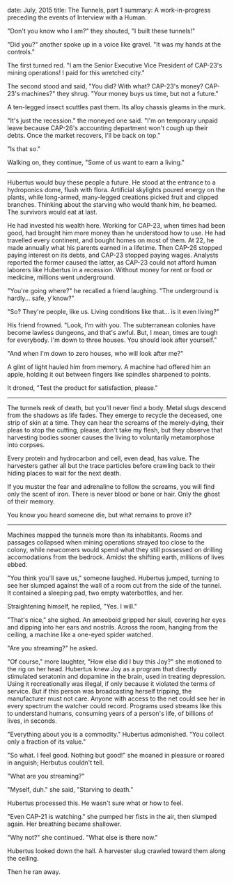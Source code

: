 date: July, 2015
title: The Tunnels, part 1
summary: A work-in-progress preceding the events of Interview with a Human.

"Don't you know who I am?" they shouted, "I built these tunnels!"

"Did you?" another spoke up in a voice like gravel. "It was my hands at the controls."

The first turned red. "I am the Senior Executive Vice President of CAP-23's mining operations! I paid for this wretched city."

The second stood and said, "You did? With what? CAP-23's money? CAP-23's machines?" they shrug. "Your money buys us time, but not a future."

A ten-legged insect scuttles past them. Its alloy chassis gleams in the murk.

"It's just the recession." the moneyed one said. "I'm on temporary unpaid leave because CAP-26's accounting department won't cough up their debts. Once the market recovers, I'll be back on top."

"Is that so."

Walking on, they continue, "Some of us want to earn a living."

-----

Hubertus would buy these people a future. He stood at the entrance to a hydroponics dome, flush with flora. Artificial skylights poured energy on the plants, while long-armed, many-legged creations picked fruit and clipped branches. Thinking about the starving who would thank him, he beamed. The survivors would eat at last.

He had invested his wealth here. Working for CAP-23, when times had been good, had brought him more money than he understood how to use. He had travelled every continent, and bought homes on most of them. At 22, he made annually what his parents earned in a lifetime. Then CAP-26 stopped paying interest on its debts, and CAP-23 stopped paying wages. Analysts reported the former caused the latter, as CAP-23 could not afford human laborers like Hubertus in a recession. Without money for rent or food or medicine, millions went underground.

"You're going where?" he recalled a friend laughing. "The underground is hardly... safe, y'know?"

"So? They're people, like us. Living conditions like that... is it even living?"

His friend frowned. "Look, I'm with you. The subterranean colonies have become lawless dungeons, and that's awful. But, I mean, times are tough for everybody. I'm down to three houses. You should look after yourself."

"And when I'm down to zero houses, who will look after me?"

A glint of light hauled him from memory. A machine had offered him an apple, holding it out between fingers like spindles sharpened to points. 

It droned, "Test the product for satisfaction, please."

-----

The tunnels reek of death, but you'll never find a body. Metal slugs descend from the shadows as life fades. They emerge to recycle the deceased, one strip of skin at a time. They can hear the screams of the merely-dying, their pleas to stop the cutting, please, don't take my flesh, but they observe that harvesting bodies sooner causes the living to voluntarily metamorphose into corpses.

Every protein and hydrocarbon and cell, even dead, has value. The harvesters gather all but the trace particles before crawling back to their hiding places to wait for the next death. 

If you muster the fear and adrenaline to follow the screams, you will find only the scent of iron. There is never blood or bone or hair. Only the ghost of their memory.

You know you heard someone die, but what remains to prove it?

-----

Machines mapped the tunnels more than its inhabitants. Rooms and passages collapsed when mining operations strayed too close to the colony, while newcomers would spend what they still possessed on drilling accomodations from the bedrock. Amidst the shifting earth, millions of lives ebbed.

"You think you'll save us," someone laughed. Hubertus jumped, turning to see her slumped against the wall of a room cut from the side of the tunnel. It contained a sleeping pad, two empty waterbottles, and her.

Straightening himself, he replied, "Yes. I will."

"That's nice," she sighed. An ameoboid gripped her skull, covering her eyes and dipping into her ears and nostrils. Across the room, hanging from the ceiling, a machine like a one-eyed spider watched.

"Are you streaming?" he asked.

"Of course," more laughter, "How else did I buy this Joy?" she motioned to the rig on her head. Hubertus knew Joy as a program that directly stimulated seratonin and dopamine in the brain, used in treating depression. Using it recreationally was illegal, if only because it violated the terms of service. But if this person was broadcasting herself tripping, the manufacturer must not care. Anyone with access to the net could see her in every spectrum the watcher could record. Programs used streams like this to understand humans, consuming years of a person's life, of billions of lives, in seconds.

"Everything about you is a commodity." Hubertus admonished. "You collect only a fraction of its value."

"So what. I feel good. Nothing but good!" she moaned in pleasure or roared in anguish; Herbutus couldn't tell.

"What are you streaming?"

"Myself, duh." she said, "Starving to death."

Hubertus processed this. He wasn't sure what or how to feel.

"Even CAP-21 is watching." she pumped her fists in the air, then slumped again. Her breathing became shallower.

"Why not?" she continued. "What else is there now."

Hubertus looked down the hall. A harvester slug crawled toward them along the ceiling.

Then he ran away.
